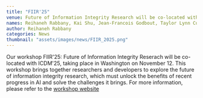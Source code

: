 ```yaml
---
title: "FIIR'25"
venue: Future of Information Integrity Research will be co-located with ICDM'25!
names: Reihaneh Rabbany, Kai Shu, Jean-Francois Godbout, Taylor Lynn Curtis, Bijean Ghafouri, Kellin Pelrine, Maximilian Puelma Touzel
author: Reihaneh Rabbany
categories: News
thumbnail: "assets/images/news/FIIR_2025.png"
---
```



Our workshop FIIR'25: Future of Information Integrity Reserach will be co-located with ICDM'25, taking place in Washington on November 12. This workshop brings together  researchers and developers to explore the future of information integrity research, which must unlock the benefits of recent progress in AI and solve the challenges it brings. For more information, please refer to the [workshop website](https://sites.google.com/view/fiirworkshop/home)
